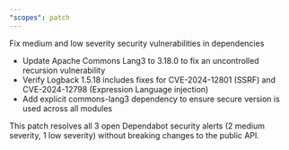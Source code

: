 ```yaml
---
"scopes": patch
---
```


Fix medium and low severity security vulnerabilities in dependencies

- Update Apache Commons Lang3 to 3.18.0 to fix an uncontrolled recursion vulnerability
- Verify Logback 1.5.18 includes fixes for CVE-2024-12801 (SSRF) and CVE-2024-12798 (Expression Language injection)
- Add explicit commons-lang3 dependency to ensure secure version is used across all modules

This patch resolves all 3 open Dependabot security alerts (2 medium severity, 1 low severity) without breaking changes to the public API.
